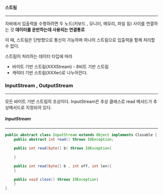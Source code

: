 #### 스트림
---
자바에서 입출력을 수행하려면 두 노드(키보드 , 모니터, 메모리, 파일 등) 사이를 연결하는 것
**데이터를 운반하는데 사용되는 연결통로**

이 때, 스트림은 단방향으로 통신이 가능하며 하나의 스트림으로 입출력을 함께 처리할 수 없다.

스트림이 처리하는 데이터 타입에 따라 
- 바이트 기반 스트림(XXXStream)  - 8비트 기반 스트림
- 캐릭터 기반 스트림(XXXer)로 나누어진다.

### InputStream , OutputStream
---
모든 바이트 기반 스트림의 조상이다.
InputStream은 추상 클래스로 read 메서드가 추상메서드로 지정되어 있다.

##### InputStream
---
```java
public abstract class InputStream extends Object implements Closable {
	public abstract int read() throws IOException;

	public int read(byte[] b) throws IOException{
	
	}

	public int read(byte[] b , int off, int len){
	}

	public void close() throws IOException{
	}
}
```